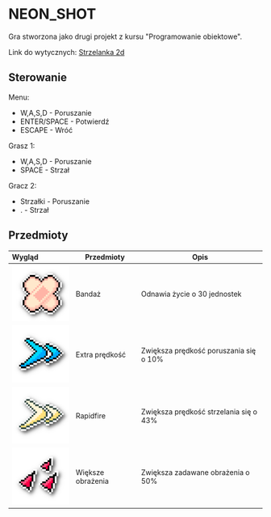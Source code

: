 # NEON_SHOT
Gra stworzona jako drugi projekt z kursu "Programowanie obiektowe".

Link do wytycznych: [Strzelanka 2d](https://github.com/apohllo/obiektowe-lab/blob/master/proj2/strzelaninka2d.md)

## Sterowanie
Menu:
* W,A,S,D - Poruszanie
* ENTER/SPACE - Potwierdź
* ESCAPE - Wróć

Grasz 1:
* W,A,S,D - Poruszanie
* SPACE - Strzał

Gracz 2:
* Strzałki - Poruszanie
* . - Strzał

## Przedmioty
| Wygląd                                    | Przedmioty        | Opis                                   |
|:------------------------------------------|-------------------|----------------------------------------|
| <img src="misc/item_bandage.png"/>        | Bandaż            | Odnawia życie o 30 jednostek           |
| <img src="misc/item_extraspeed.png"/>     | Extra prędkość    | Zwiększa prędkość poruszania się o 10% |
| <img src="misc/item_rapidfire.png"/>      | Rapidfire         | Zwiększa prędkość strzelania się o 43% |
| <img src="misc/item_extradamage.png"/>    | Większe obrażenia | Zwiększa zadawane obrażenia o 50%      |
